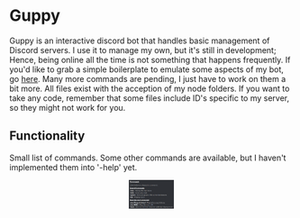 # Guppy
Guppy is an interactive discord bot that handles basic management of Discord servers. I use it to manage my own, but it's still in development; Hence, being online all the time is not something that happens frequently. If you'd like to grab a simple boilerplate to emulate some aspects of my bot, go [here](https://github.com/rampus-bit/DiscordBot-Sapling). Many more commands are pending, I just have to work on them a bit more. All files exist with the acception of my node folders. If you want to take any code, remember that some files include ID's specific to my server, so they might not work for you.

## Functionality
Small list of commands. Some other commands are available, but I haven't implemented them into '-help' yet.

<p align="center">
  <img src="images/commands.png" width="80">
</p>
<!---
### Music Player

#### `-play (Song of choice, or requested URL)`:
<img src="images/musicplay.png">

#### `-leave`:
<img src="images/channel-leave.png">


<img src="images/notemusic.png">
<img src="images/guppy.png">
--->
